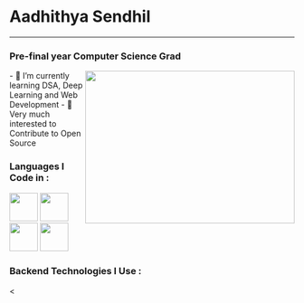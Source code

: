#  Aadhithya Sendhil
---
### Pre-final year Computer Science Grad
<img align="right" width='370' height='270' src='https://media1.tenor.com/m/41I-iMyClCgAAAAd/programmer-programming.gif'>
- 🌱 I’m currently learning DSA, Deep Learning and Web Development
- 👯 Very much interested to Contribute to Open Source

### Languages I Code in : 
<img height='50px' display='inline' width='50px' src='https://cdn-icons-png.flaticon.com/512/5968/5968350.png'>
<img height='50px' display='inline' width='50px' src='https://cdn-icons-png.flaticon.com/512/226/226777.png'>
<img height='50px' display='inline' width='50px' src='https://www.interviewbit.com/blog/wp-content/uploads/2021/09/C-2.png'>
<img height='50px' display='inline' width='50px' src='https://upload.wikimedia.org/wikipedia/commons/thumb/b/bd/Logo_C_sharp.svg/910px-Logo_C_sharp.svg.png'>


### Backend Technologies I Use :

<
<!--
**PazhayaSoru/PazhayaSoru** is a ✨ _special_ ✨ repository because its `README.md` (this file) appears on your GitHub profile.

Here are some ideas to get you started:

- 🔭 I’m currently working on ...
- 🌱 I’m currently learning ...
- 👯 I’m looking to collaborate on ...
- 🤔 I’m looking for help with ...
- 💬 Ask me about ...
- 📫 How to reach me: ...
- 😄 Pronouns: ...
- ⚡ Fun fact: ...
-->
